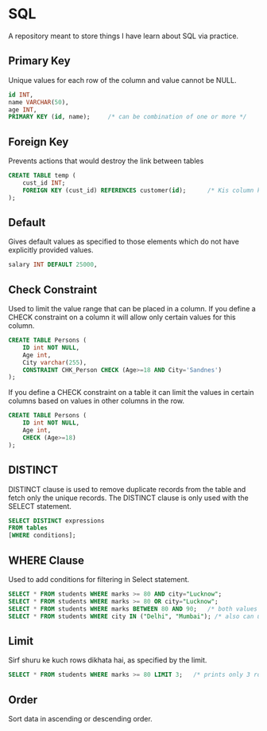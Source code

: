 # SQL
A repository meant to store things I have learn about SQL via practice. 

## Primary Key 
Unique values for each row of the column and value cannot be NULL.

```sql
id INT,
name VARCHAR(50),
age INT,
PRIMARY KEY (id, name);     /* can be combination of one or more */
```
## Foreign Key
Prevents actions that would destroy the link between tables
```sql
CREATE TABLE temp (
    cust_id INT;
    FOREIGN KEY (cust_id) REFERENCES customer(id);      /* Kis column ko Foreign key banana chaahte hain, aur kis table ki primary key ko refer karte hue */
);
```

## Default
Gives default values as specified to those elements which do not have explicitly provided values.
```sql
salary INT DEFAULT 25000,
```

## Check Constraint
Used to limit the value range that can be placed in a column. 
If you define a CHECK constraint on a column it will allow only certain values for this column.
```sql
CREATE TABLE Persons (
    ID int NOT NULL,
    Age int,
    City varchar(255),
    CONSTRAINT CHK_Person CHECK (Age>=18 AND City='Sandnes')
);
```
If you define a CHECK constraint on a table it can limit the values in certain columns based on values in other columns in the row.
```sql
CREATE TABLE Persons (
    ID int NOT NULL,
    Age int,
    CHECK (Age>=18)
);
```

## DISTINCT
DISTINCT clause is used to remove duplicate records from the table and fetch only the unique records. The DISTINCT clause is only used with the SELECT statement. 
```sql
SELECT DISTINCT expressions  
FROM tables  
[WHERE conditions];
```

## WHERE Clause
Used to add conditions for filtering in Select statement. 
```sql
SELECT * FROM students WHERE marks >= 80 AND city="Lucknow";
SELECT * FROM students WHERE marks >= 80 OR city="Lucknow";
SELECT * FROM students WHERE marks BETWEEN 80 AND 90;   /* both values inclusive */
SELECT * FROM students WHERE city IN ("Delhi", "Mumbai"); /* also can use "NOT IN" */
```

## Limit 
Sirf shuru ke kuch rows dikhata hai, as specified by the limit.
```sql
SELECT * FROM students WHERE marks >= 80 LIMIT 3;   /* prints only 3 rows */
```

## Order
Sort data in ascending or descending order.
```sql

```